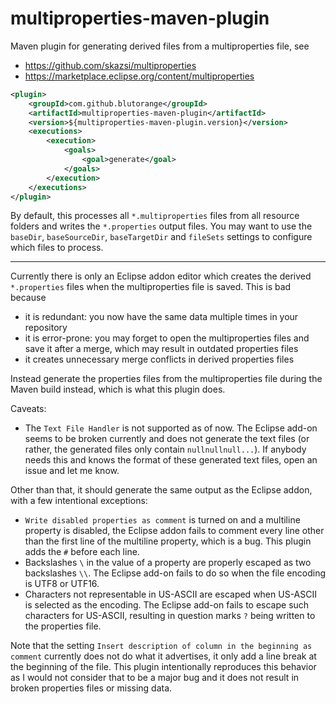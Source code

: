 # multiproperties-maven-plugin

Maven plugin for generating derived files from a multiproperties file, see 

* https://github.com/skazsi/multiproperties 
* https://marketplace.eclipse.org/content/multiproperties

```xml
<plugin>
	<groupId>com.github.blutorange</groupId>
	<artifactId>multiproperties-maven-plugin</artifactId>
	<version>${multiproperties-maven-plugin.version}</version>
	<executions>
		<execution>
			<goals>
				<goal>generate</goal>
			</goals>
		</execution>
	</executions>
</plugin>
```

By default, this processes all `*.multiproperties` files from all resource folders and writes the `*.properties`
output files. You may want to use the `baseDir`, `baseSourceDir`, `baseTargetDir` and `fileSets` settings
to configure which files to process.

---


Currently there is only an Eclipse addon editor which creates the derived `*.properties` files when the multiproperties file is saved. This is bad because

* it is redundant: you now have the same data multiple times in your repository
* it is error-prone: you may forget to open the multiproperties files and save it after a merge, which may result in outdated properties files
* it creates unnecessary merge conflicts in derived properties files

Instead generate the properties files from the multiproperties file during the Maven build instead, which is what this plugin does.

Caveats:

* The `Text File Handler` is not supported as of now. The Eclipse add-on seems to be broken currently and does not generate the text files (or rather, the generated files only contain `nullnullnull...`). If anybody needs this and knows the format of these generated text files, open an issue and let me know.

Other than that, it should generate the same output as the Eclipse addon, with a few intentional exceptions:

* `Write disabled properties as comment` is turned on and a multiline property is disabled, the Eclipse addon
  fails to comment every line other than the first line of the multiline property, which is a bug. This plugin adds
  the `#` before each line.
* Backslashes `\` in the value of a property are properly escaped as two backslashes `\\`. The Eclipse add-on fails to
  do so when the file encoding is UTF8 or UTF16.
* Characters not representable in US-ASCII are escaped when US-ASCII is selected as the encoding. The Eclipse add-on fails
  to escape such characters for US-ASCII, resulting in question marks `?` being written to the properties file.

Note that the setting `Insert description of column in the beginning as comment` currently does not do what it advertises, it only add a line break at the beginning of the file. This plugin intentionally reproduces this behavior as I would not consider that to be
a major bug and it does not result in broken properties files or missing data.
